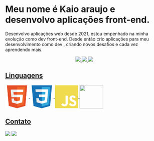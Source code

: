 # Meu nome é Kaio araujo e desenvolvo aplicações front-end.

Desenvolvo aplicações web desde 2021, estou empenhado na minha evolução como dev front-end. Desde então crio aplicações para meu desenvolvimento como dev , criando novos desafios e cada vez aprendendo mais.

<div align="center">
  <a href="https://github.com/KaioDev08">
  <img height="180em" src="https://github-readme-stats.vercel.app/api?username=KaioDev08&show_icons=true&theme=react&include_all_commits=true&count_private=true"/>
  <img height="180em" src="https://github-readme-stats.vercel.app/api/top-langs/?username=KaioDev08&layout=compact&langs_count=7&theme=react"/>
  <img height='180em' src='https://github-readme-streak-stats.herokuapp.com?user=KaioDev08&theme=react&date_format=j%20M%5B%20Y%5D&fire=DD0000&ring=52DD81&dates=52DD81&stroke=ABCFDD' />
</section>
</div>

## Linguagens

<section>
  <img align="center"  height="75" width="75" src="https://raw.githubusercontent.com/devicons/devicon/master/icons/html5/html5-original.svg">
  <img align="center" height="75" width="75" src="https://raw.githubusercontent.com/devicons/devicon/master/icons/css3/css3-original.svg">
  <img align="center" height="75" width="75" src="https://raw.githubusercontent.com/devicons/devicon/master/icons/javascript/javascript-plain.svg">
  <img align="center" height="75" width="75" src="https://cdn.jsdelivr.net/gh/devicons/devicon/icons/git/git-original.svg" />       
  

## Contato
<div>
  <a href="https://www.linkedin.com/in/kaioaraujodev/" target="_blank"><img src="https://img.shields.io/badge/-LinkedIn-%230077B5?style=for-the-badge&logo=linkedin&logoColor=white" target="_blank"></a>
  <a href="mailto:kaioaraujo6190@outlook.com" target="_blank"><img src="https://img.shields.io/badge/Microsoft_Outlook-0078D4?style=for-the-badge&logo=microsoft-outlook&logoColor=white"></a>
</div>

